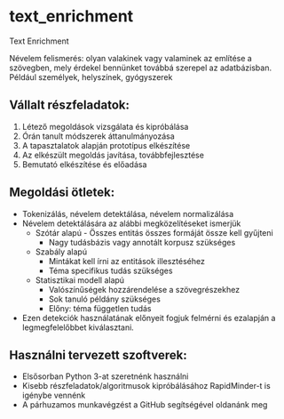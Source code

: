# text_enrichment
Text Enrichment

Névelem felismerés: olyan valakinek vagy valaminek az említése a szövegben, mely érdekel bennünket továbbá szerepel az adatbázisban. Például személyek, helyszínek, gyógyszerek

## Vállalt részfeladatok:
1.	Létező megoldások vizsgálata és kipróbálása
2.	Órán tanult módszerek áttanulmányozása
3.	A tapasztalatok alapján prototípus elkészítése
4.	Az elkészült megoldás javítása, továbbfejlesztése
5.	Bemutató elkészítése és előadása

## Megoldási ötletek:
- Tokenizálás, névelem detektálása, névelem normalizálása
- Névelem detektálására az alábbi megközelítéseket ismerjük
  - Szótár alapú
    - Összes entitás összes formáját össze kell gyűjteni
    - Nagy tudásbázis vagy annotált korpusz szükséges
  - Szabály alapú
    - Mintákat kell írni az entitások illesztéséhez
    - Téma specifikus tudás szükséges
  - Statisztikai modell alapú
    - Valószínűségek hozzárendelése a szövegrészekhez
    - Sok tanuló példány szükséges
    - Előny: téma független tudás
- Ezen detekciók használatának előnyeit fogjuk felmérni és ezalapján a legmegfelelőbbet kiválasztani.

## Használni tervezett szoftverek:
-	Elsősorban Python 3-at szeretnénk használni
-	Kisebb részfeladatok/algoritmusok kipróbálásához RapidMinder-t is igénybe vennénk
-	A párhuzamos munkavégzést a GitHub segítségével oldanánk meg
